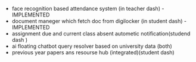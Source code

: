 - face recognition based attendance system (in teacher dash) - IMPLEMENTED
- document maneger which fetch doc from digilocker (in student dash) - IMPLEMENTED
- assignment due and current class absent autometic notification(studend dash )
- ai floating chatbot query resolver based on university data (both)
- previous year papers ans resourse hub (integrated)(student dash)
